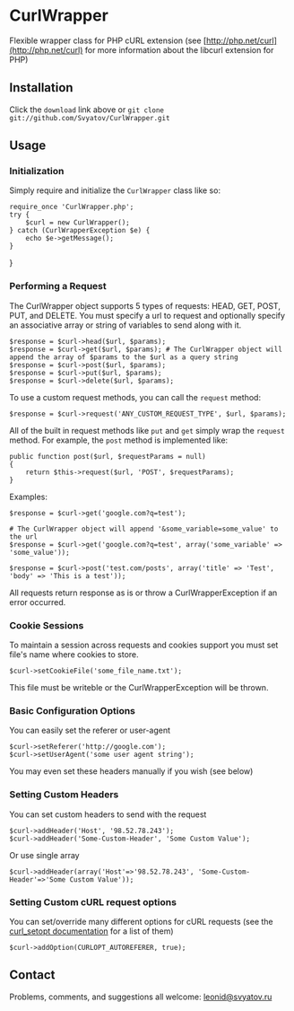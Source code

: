 # CurlWrapper

Flexible wrapper class for PHP cURL extension (see [http://php.net/curl](http://php.net/curl) for more information about the libcurl extension for PHP)


## Installation

Click the `download` link above or `git clone git://github.com/Svyatov/CurlWrapper.git`


## Usage

### Initialization

Simply require and initialize the `CurlWrapper` class like so:

	require_once 'CurlWrapper.php';
	try {
	    $curl = new CurlWrapper();
	} catch (CurlWrapperException $e) {
	    echo $e->getMessage();
	}
}


### Performing a Request

The CurlWrapper object supports 5 types of requests: HEAD, GET, POST, PUT, and DELETE. You must specify a url to request and optionally specify an associative array or string of variables to send along with it.

	$response = $curl->head($url, $params);
	$response = $curl->get($url, $params); # The CurlWrapper object will append the array of $params to the $url as a query string
	$response = $curl->post($url, $params);
	$response = $curl->put($url, $params);
	$response = $curl->delete($url, $params);

To use a custom request methods, you can call the `request` method:

	$response = $curl->request('ANY_CUSTOM_REQUEST_TYPE', $url, $params);

All of the built in request methods like `put` and `get` simply wrap the `request` method. For example, the `post` method is implemented like:

    public function post($url, $requestParams = null)
    {
        return $this->request($url, 'POST', $requestParams);
    }

Examples:

	$response = $curl->get('google.com?q=test');

	# The CurlWrapper object will append '&some_variable=some_value' to the url
	$response = $curl->get('google.com?q=test', array('some_variable' => 'some_value'));

	$response = $curl->post('test.com/posts', array('title' => 'Test', 'body' => 'This is a test'));

All requests return response as is or throw a CurlWrapperException if an error occurred.


### Cookie Sessions

To maintain a session across requests and cookies support you must set file's name where cookies to store.

	$curl->setCookieFile('some_file_name.txt');

This file must be writeble or the CurlWrapperException will be thrown.


### Basic Configuration Options

You can easily set the referer or user-agent

	$curl->setReferer('http://google.com');
	$curl->setUserAgent('some user agent string');

You may even set these headers manually if you wish (see below)


### Setting Custom Headers

You can set custom headers to send with the request

	$curl->addHeader('Host', '98.52.78.243');
	$curl->addHeader('Some-Custom-Header', 'Some Custom Value');

Or use single array

    $curl->addHeader(array('Host'=>'98.52.78.243', 'Some-Custom-Header'=>'Some Custom Value'));


### Setting Custom cURL request options

You can set/override many different options for cURL requests (see the [curl_setopt documentation](http://php.net/curl_setopt) for a list of them)

	$curl->addOption(CURLOPT_AUTOREFERER, true);


## Contact

Problems, comments, and suggestions all welcome: [leonid@svyatov.ru](mailto:leonid@svyatov.ru)